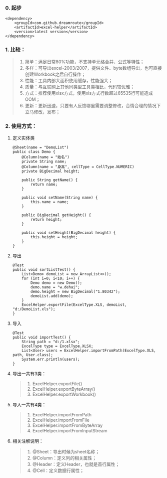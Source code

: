 ### 0. 起步

```
<dependency>
    <groupId>com.github.dreamroute</groupId>
    <artifactId>excel-helper</artifactId>
    <version>latest version</version>
</dependency>
```

### 1. 比较：

>1. 简单：满足日常80%功能，不支持单元格合并、公式等特性；
>1. 多样：可导出excel-2003/2007，提供文件、byte数组导出，也可直接创建Workbook之后自行操作；
>1. 性能：工具内部大面积使用缓存，性能强大；
>1. 质量：与互联网上其他同类型工具类相比，代码较优雅；
>1. 方式：推荐使用xlsx方式，使用xls方式行数超过65535行可能造成OOM；
>1. 更新：更新迅速，只要有人反馈哪里需要调整修改，合情合理的情况下立马修改，发布；

### 2. 使用方式：

1. 定义实体类

    ```
    @Sheet(name = "DemoList")
    public class Demo {
        @Column(name = "姓名")
        private String name;
        @Column(name = "身高", cellType = CellType.NUMERIC)
        private BigDecimal height;
    
        public String getName() {
            return name;
        }
    
        public void setName(String name) {
            this.name = name;
        }
    
        public BigDecimal getHeight() {
            return height;
        }
    
        public void setHeight(BigDecimal height) {
            this.height = height;
        }
    }
    ```
    
1. 导出

    ```
    @Test
    public void sortListTest() {
        List<Demo> demoList = new ArrayList<>();
        for (int i=0; i<10; i++) {
            Demo demo = new Demo();
            demo.name = "w.dehai";
            demo.height = new BigDecimal("1.80342");
            demoList.add(demo);
        }
        ExcelHelper.exportFile(ExcelType.XLS, demoList, "d:/DemoList.xls");
    }
    ```

1. 导入

    ```
    @Test
    public void importTest() {
        String path = "d:/1.xlsx";
        ExcelType type = ExcelType.XLSX;
        List<User> users = ExcelHelper.importFromPath(ExcelType.XLS, path, User.class);
        System.err.println(users);
    }
    ```

1. 导出一共有3类：

    > 1. ExcelHelper.exportFile()
    > 1. ExcelHelper.exportByteArray()
    > 1. ExcelHelper.exportWorkbook()

1. 导入一共有4类：

    > 1. ExcelHelper.importFromPath
    > 1. ExcelHelper.importFromFile
    > 1. ExcelHelper.importFromByteArray
    > 1. ExcelHelper.importFromInputStream

1. 相关注解说明：

    > 1. @Sheet：导出时候为sheet名称；
    > 1. @Column：定义列的相关属性；
    > 1. @Header：定义Header，也就是首行属性；
    > 1. @Cell：定义数据行属性；
